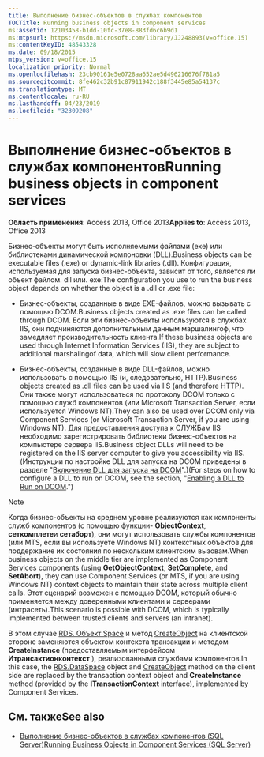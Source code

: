 ```yaml
---
title: Выполнение бизнес-объектов в службах компонентов
TOCTitle: Running business objects in component services
ms:assetid: 12103458-b1dd-10fc-37e8-883fd6c6b9d1
ms:mtpsurl: https://msdn.microsoft.com/library/JJ248893(v=office.15)
ms:contentKeyID: 48543328
ms.date: 09/18/2015
mtps_version: v=office.15
localization_priority: Normal
ms.openlocfilehash: 23cb90161e5e0728aa652ae5d496216676f781a5
ms.sourcegitcommit: 8fe462c32b91c87911942c188f3445e85a54137c
ms.translationtype: MT
ms.contentlocale: ru-RU
ms.lasthandoff: 04/23/2019
ms.locfileid: "32309208"
---
```

# <a name="running-business-objects-in-component-services"></a><span data-ttu-id="b7b8b-102">Выполнение бизнес-объектов в службах компонентов</span><span class="sxs-lookup"><span data-stu-id="b7b8b-102">Running business objects in component services</span></span>

<span data-ttu-id="b7b8b-103">**Область применения**: Access 2013, Office 2013</span><span class="sxs-lookup"><span data-stu-id="b7b8b-103">**Applies to**: Access 2013, Office 2013</span></span>

<span data-ttu-id="b7b8b-104">Бизнес-объекты могут быть исполняемыми файлами (exe) или библиотеками динамической компоновки (DLL).</span><span class="sxs-lookup"><span data-stu-id="b7b8b-104">Business objects can be executable files (.exe) or dynamic-link libraries (.dll).</span></span> <span data-ttu-id="b7b8b-105">Конфигурация, используемая для запуска бизнес-объекта, зависит от того, является ли объект файлом. dll или. exe:</span><span class="sxs-lookup"><span data-stu-id="b7b8b-105">The configuration you use to run the business object depends on whether the object is a .dll or .exe file:</span></span>

- <span data-ttu-id="b7b8b-106">Бизнес-объекты, созданные в виде EXE-файлов, можно вызывать с помощью DCOM.</span><span class="sxs-lookup"><span data-stu-id="b7b8b-106">Business objects created as .exe files can be called through DCOM.</span></span> <span data-ttu-id="b7b8b-107">Если эти бизнес-объекты используются в службах IIS, они подчиняются дополнительным данным маршалингоф, что замедляет производительность клиента.</span><span class="sxs-lookup"><span data-stu-id="b7b8b-107">If these business objects are used through Internet Information Services (IIS), they are subject to additional marshalingof data, which will slow client performance.</span></span>

- <span data-ttu-id="b7b8b-108">Бизнес-объекты, созданные в виде DLL-файлов, можно использовать с помощью IIS (и, следовательно, HTTP).</span><span class="sxs-lookup"><span data-stu-id="b7b8b-108">Business objects created as .dll files can be used via IIS (and therefore HTTP).</span></span> <span data-ttu-id="b7b8b-109">Они также могут использоваться по протоколу DCOM только с помощью служб компонентов (или Microsoft Transaction Server, если используется Windows NT).</span><span class="sxs-lookup"><span data-stu-id="b7b8b-109">They can also be used over DCOM only via Component Services (or Microsoft Transaction Server, if you are using Windows NT).</span></span> <span data-ttu-id="b7b8b-110">Для предоставления доступа к СЛУЖБам IIS необходимо зарегистрировать библиотеки бизнес-объектов на компьютере сервера IIS.</span><span class="sxs-lookup"><span data-stu-id="b7b8b-110">Business object DLLs will need to be registered on the IIS server computer to give you accessibility via IIS.</span></span> <span data-ttu-id="b7b8b-111">(Инструкции по настройке DLL для запуска на DCOM приведены в разделе "[Включение DLL для запуска на DCOM](enabling-a-dll-to-run-on-dcom.md)".)</span><span class="sxs-lookup"><span data-stu-id="b7b8b-111">(For steps on how to configure a DLL to run on DCOM, see the section, "[Enabling a DLL to Run on DCOM](enabling-a-dll-to-run-on-dcom.md).")</span></span>


> [!NOTE]
> <span data-ttu-id="b7b8b-112">Когда бизнес-объекты на среднем уровне реализуются как компоненты служб компонентов (с помощью функции- **ObjectContext**, **сеткомплете**и **сетаборт**), они могут использовать службы компонентов (или MTS, если вы используете Windows NT) контекстных объектов для поддержание их состояния по нескольким клиентским вызовам.</span><span class="sxs-lookup"><span data-stu-id="b7b8b-112">When business objects on the middle tier are implemented as Component Services components (using **GetObjectContext**, **SetComplete**, and **SetAbort**), they can use Component Services (or MTS, if you are using Windows NT) context objects to maintain their state across multiple client calls.</span></span> <span data-ttu-id="b7b8b-113">Этот сценарий возможен с помощью DCOM, который обычно применяется между доверенными клиентами и серверами (интрасеть).</span><span class="sxs-lookup"><span data-stu-id="b7b8b-113">This scenario is possible with DCOM, which is typically implemented between trusted clients and servers (an intranet).</span></span> 
>
> <span data-ttu-id="b7b8b-114">В этом случае [RDS. Объект Space](dataspace-object-rds.md) и метод [CreateObject](createobject-method-rds.md) на клиентской стороне заменяются объектом контекста транзакции и методом **CreateInstance** (предоставляемым интерфейсом **Итрансактионконтекст** ), реализованными службами компонентов.</span><span class="sxs-lookup"><span data-stu-id="b7b8b-114">In this case, the [RDS.DataSpace](dataspace-object-rds.md) object and [CreateObject](createobject-method-rds.md) method on the client side are replaced by the transaction context object and **CreateInstance** method (provided by the **ITransactionContext** interface), implemented by Component Services.</span></span>


## <a name="see-also"></a><span data-ttu-id="b7b8b-115">См. также</span><span class="sxs-lookup"><span data-stu-id="b7b8b-115">See also</span></span>

- [<span data-ttu-id="b7b8b-116">Выполнение бизнес-объектов в службах компонентов (SQL Server)</span><span class="sxs-lookup"><span data-stu-id="b7b8b-116">Running Business Objects in Component Services (SQL Server)</span></span>](https://docs.microsoft.com/sql/ado/guide/remote-data-service/running-business-objects-in-component-services?view=sql-server-2017)
